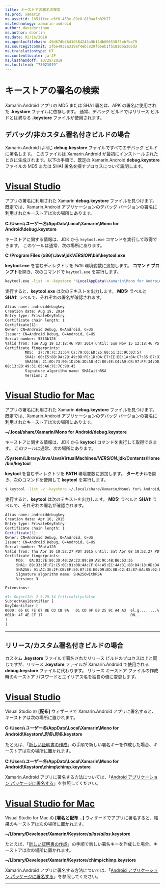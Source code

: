 ```yaml
---
title: キーストアの署名の検索
ms.prod: xamarin
ms.assetid: 1b511fec-e6f6-453e-89c8-810aafb02b77
ms.technology: xamarin-android
author: davidortinau
ms.author: daortin
ms.date: 02/16/2018
ms.openlocfilehash: 49d67db46416584248a9b15db606538f5ebfba79
ms.sourcegitcommit: 2fbe4932a319af4ebc829f65eb1fb1816ba305d3
ms.translationtype: HT
ms.contentlocale: ja-JP
ms.lasthandoff: 10/29/2019
ms.locfileid: "73021019"
---
```

# <a name="finding-your-keystores-signature"></a>キーストアの署名の検索

Xamarin.Android アプリの MD5 または SHA1 署名は、APK の署名に使用された **.keystore** ファイルに依存します。 通常、デバッグ ビルドではリリース ビルドとは異なる **.keystore** ファイルが使用されます。

## <a name="for-debug--non-custom-signed-builds"></a>デバッグ/非カスタム署名付きビルドの場合

Xamarin.Android は同じ **debug.keystore** ファイルですべてのデバッグ ビルドに署名します。 このファイルは Xamarin.Android が最初にインストールされたときに生成されます。以下の手順で、既定の Xamarin.Android **debug.keystore** ファイルの MD5 または SHA1 署名を探すプロセスについて説明します。

# <a name="visual-studiotabwindows"></a>[Visual Studio](#tab/windows)

アプリの署名に利用された Xamarin **debug.keystore** ファイルを見つけます。 既定では、Xamarin.Android アプリケーションのデバッグ バージョンの署名に利用されたキーストアは次の場所にあります。

**C:\\Users\\*ユーザー名*\\AppData\\Local\\Xamarin\\Mono for Android\\debug.keystore**

キーストアに関する情報は、JDK から `keytool.exe` コマンドを実行して取得できます。 このツールは通常、次の場所にあります。

**C:\\Program Files (x86)\\Java\\jdk*VERSION*\\bin\\keytool.exe**

**keytool.exe** を含むディレクトリを `PATH` 環境変数に追加します。
**コマンド プロンプト**を開き、次のコマンドで `keytool.exe` を実行します。

```cmd
keytool.exe -list -v -keystore "%LocalAppData%\Xamarin\Mono for Android\debug.keystore" -alias androiddebugkey -storepass android -keypass android
```

実行すると、**keytool.exe** は次のテキストを出力します。 **MD5:** ラベルと **SHA1:** ラベルで、それぞれの署名が確認されます。

```cmd
Alias name: androiddebugkey
Creation date: Aug 19, 2014
Entry type: PrivateKeyEntry
Certificate chain length: 1
Certificate[1]:
Owner: CN=Android Debug, O=Android, C=US
Issuer: CN=Android Debug, O=Android, C=US
Serial number: 53f3b126
Valid from: Tue Aug 19 13:18:46 PDT 2014 until: Sun Nov 15 12:18:46 PST 2043
Certificate fingerprints:
         MD5:  27:78:7C:31:64:C2:79:C6:ED:E5:80:51:33:9C:03:57
         SHA1: 00:E5:8B:DA:29:49:9D:FC:1D:DA:E7:EE:EE:1A:8A:C7:85:E7:31:23
         SHA256: 21:0D:73:90:1D:D6:3D:AB:4C:80:4E:C4:A9:CB:97:FF:34:DD:B4:42:FC:
08:13:E0:49:51:65:A6:7C:7C:90:45
         Signature algorithm name: SHA1withRSA
         Version: 3
```

# <a name="visual-studio-for-mactabmacos"></a>[Visual Studio for Mac](#tab/macos)

アプリの署名に利用された Xamarin **debug.keystore** ファイルを見つけます。 既定では、Xamarin.Android アプリケーションのデバッグ バージョンの署名に利用されたキーストアは次の場所にあります。

**~/.local/share/Xamarin/Mono for Android/debug.keystore**

キーストアに関する情報は、JDK から **keytool** コマンドを実行して取得できます。 このツールは通常、次の場所にあります。

**/System/Library/Java/JavaVirtualMachines/*VERSION*.jdk/Contents/Home/bin/keytool**

**keytool** を含むディレクトリを **PATH** 環境変数に追加します。
**ターミナル**を開き、次のコマンドを使用して **keytool** を実行します。

```bash
$ keytool -list -v -keystore ~/.local/share/Xamarin/Mono\ for\ Android/debug.keystore -alias androiddebugkey -storepass android -keypass android
```

実行すると、**keytool** は次のテキストを出力します。 **MD5:** ラベルと **SHA1:** ラベルで、それぞれの署名が確認されます。

```bash
Alias name: androiddebugkey
Creation date: Apr 16, 2015
Entry type: PrivateKeyEntry
Certificate chain length: 1
Certificate[1]:
Owner: CN=Android Debug, O=Android, C=US
Issuer: CN=Android Debug, O=Android, C=US
Serial number: 76afa120
Valid from: Thu Apr 16 10:52:27 PDT 2015 until: Sat Apr 08 10:52:27 PDT 2045
Certificate fingerprints:
     MD5:  0A:D3:7E:80:3D:40:2A:23:89:B9:AB:9C:4B:B6:63:36
     SHA1: 89:33:8F:F2:C5:0C:91:08:4A:CF:04:A5:EC:4A:31:80:84:18:0D:D4
     SHA256: 91:AC:3E:2F:CB:EF:50:07:2B:E0:D9:8D:8B:C2:42:87:6A:85:02:86:EB:44:84:10:34:02:ED:35:CE:C6:38:47
     Signature algorithm name: SHA256withRSA
     Version: 3

Extensions:

#1: ObjectId: 2.5.29.14 Criticality=false
SubjectKeyIdentifier [
KeyIdentifier [
0000: 65 6C FE 67 8E CD CB 9A   01 CD 9F E8 25 9C A4 A3  el.g........%...
0010: 4F 4E CF 17                                        ON..
]
]
```

-----

## <a name="for-release--custom-signed-builds"></a>リリース/カスタム署名付きビルドの場合

カスタム **.keystore** ファイルで署名されたリリース ビルドのプロセスは上と同じですが、リリース **.keystore** ファイルが Xamarin.Android で使用される **debug.keystore** ファイルに代わります。 リリース キーストア ファイルの作成時のキーストア パスワードとエイリアス名を独自の値に変更します。

# <a name="visual-studiotabwindows"></a>[Visual Studio](#tab/windows)

Visual Studio の **[配布]** ウィザードで Xamarin.Android アプリに署名すると、キーストアは次の場所に置かれます。

**C:\\Users\\*ユーザー名*\\AppData\\Local\\Xamarin\\Mono for Android\\Keystore\\*別名*\\*別名*.keystore**

たとえば、「[新しい証明書の作成](~/android/deploy-test/signing/index.md#newcertvs)」の手順で新しい署名キーを作成した場合、キーストアは次の場所に置かれます。

**C:\\Users\\*ユーザー名*\\AppData\\Local\\Xamarin\\Mono for Android\\Keystore\\chimp\\chimp.keystore**

Xamarin.Android アプリに署名する方法については、「[Android アプリケーション パッケージに署名する](~/android/deploy-test/signing/index.md)」を参照してください。

# <a name="visual-studio-for-mactabmacos"></a>[Visual Studio for Mac](#tab/macos)

Visual Studio for Mac の **[署名と配布...]** ウィザードでアプリに署名すると、結果のキーストアは次の場所に置かれます。

**~/Library/Developer/Xamarin/Keystore/*alias*/*alias*.keystore**

たとえば、「[新しい証明書の作成](~/android/deploy-test/signing/index.md#newcertxs)」の手順で新しい署名キーを作成した場合、キーストアは次の場所に置かれます。

**~/Library/Developer/Xamarin/Keystore/chimp/chimp.keystore**

Xamarin.Android アプリに署名する方法については、「[Android アプリケーション パッケージに署名する](~/android/deploy-test/signing/index.md)」を参照してください。

-----
